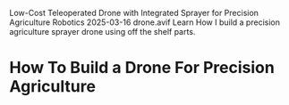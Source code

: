 Low-Cost Teleoperated Drone with Integrated Sprayer for Precision Agriculture
Robotics
2025-03-16
drone.avif
Learn How I build a precision agriculture sprayer drone using off the shelf parts.

# How To Build a Drone For Precision Agriculture
